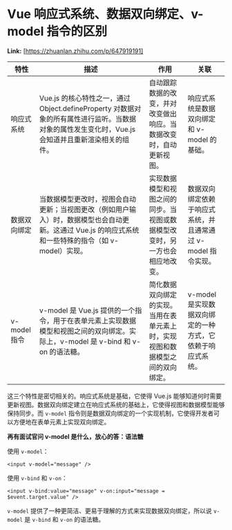 # Vue 响应式系统、数据双向绑定、v-model 指令的区别



 **Link:** [https://zhuanlan.zhihu.com/p/647919191]



| 特性 | 描述 | 作用 | 关联 |
| --- | --- | --- | --- |
| 响应式系统 | Vue.js 的核心特性之一，通过 Object.defineProperty 对数据对象的所有属性进行监听。当数据对象的属性发生变化时，Vue.js 会知道并且重新渲染相关的组件。 | 自动跟踪数据的改变，并对改变做出响应。当数据改变时，自动更新视图。 | 响应式系统是数据双向绑定和 v-model 的基础。 |
| 数据双向绑定 | 当数据模型更改时，视图会自动更新；当视图更改（例如用户输入）时，数据模型也会自动更新。这通过 Vue.js 的响应式系统和一些特殊的指令（如 v-model）实现。 | 实现数据模型和视图之间的同步。当视图或数据模型改变时，另一方也会相应地改变。 | 数据双向绑定依赖于响应式系统，并且通常通过 v-model 指令实现。 |
| v-model 指令 | v-model 是 Vue.js 提供的一个指令，用于在表单元素上实现数据模型和视图之间的双向绑定。实际上，v-model 是 v-bind 和 v-on 的语法糖。 | 简化数据双向绑定的实现。当用在表单元素上时，实现视图和数据模型之间的双向绑定。 | v-model 是实现数据双向绑定的一种方式，它依赖于响应式系统。 |

这三个特性是密切相关的。响应式系统是基础，它使得 Vue.js 能够知道何时需要更新视图。数据双向绑定建立在响应式系统的基础上，它使得视图和数据模型能够保持同步。而 `v-model` 指令则是数据双向绑定的一个实现机制，它使得开发者可以方便地在表单元素上实现双向绑定。

**再有面试官问 v-model 是什么，放心的答：语法糖**

使用 `v-model`：

```
<input v-model="message" /> 
```

使用 `v-bind` 和 `v-on`：

```
<input v-bind:value="message" v-on:input="message = $event.target.value" /> 
```

`v-model` 提供了一种更简洁、更易于理解的方式来实现数据双向绑定，所以说 `v-model` 是 `v-bind` 和 `v-on` 的语法糖。

